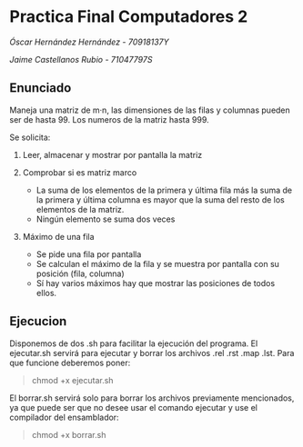 # Practica Final Computadores 2

*Óscar Hernández Hernández - 70918137Y*

*Jaime Castellanos Rubio - 71047797S*

## Enunciado
Maneja una matriz de m·n, las dimensiones de las filas y columnas pueden ser de hasta 99. Los numeros de la matriz hasta 999.


Se solicita:

1. Leer, almacenar y mostrar por pantalla la matriz
	
	

2. Comprobar si es matriz marco
	- La suma de los elementos de la primera y última fila más la suma de la primera y última columna es mayor que la suma del resto de los elementos de la matriz.
	- Ningún elemento se suma dos veces

3. Máximo de una fila
	- Se pide una fila por pantalla
	- Se calculan el máximo de la fila y se muestra por pantalla con su posición (fila, columna)
	- Sí hay varios máximos hay que mostrar las posiciones de todos ellos.

## Ejecucion
Disponemos de dos .sh para facilitar la ejecución del programa. 
El ejecutar.sh servirá para ejecutar y borrar los archivos .rel .rst .map .lst. Para que funcione deberemos poner:
> chmod +x ejecutar.sh

El borrar.sh servirá solo para borrar los archivos previamente mencionados, ya que puede ser que no desee usar el comando ejecutar y use el compilador del ensamblador:
> chmod +x borrar.sh
